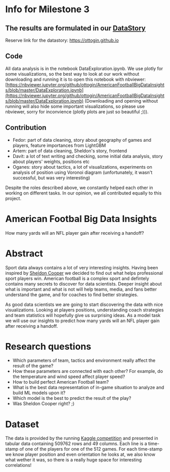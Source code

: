 # Info for Milestone 3

## The results are formulated in our [DataStory](https://ottogin.github.io)
Reserve link for the datastory: https://ottogin.github.io

## Code
All data analysis is in the notebook DataExploration.ipynb. We use plotly for some visualizations, so the best way to look at our work without downloading and running it is to open this notebook with nbviewer: [https://nbviewer.jupyter.org/github/ottogin/AmericanFootballBigDataInsights/blob/master/DataExploration.ipynb](https://nbviewer.jupyter.org/github/ottogin/AmericanFootballBigDataInsights/blob/master/DataExploration.ipynb) (Downloading and opening without running will also hide some important visualizations, so please use nbviewer, sorry for inconvience (plotly plots are just so beautiful ;))).

## Contribution
* Fedor: part of data cleaning, story about geography of games and players, feature importances from LightGBM
* Artem: part of data cleaning, Sheldon's story, frontend
* Davit: a lot of text writing and checking, some initial data analysis, story about players' weights, positions etc
* Oganes: story about tactics, a lot of visualizations, experiments on analysis of position using Voronoi diagram (unfortunately, it wasn't successful, but was very interesting)

Despite the roles described above, we constantly helped each other in working on different tasks. In our opinion, we all contributed equally to this project.

# American Footbal Big Data Insights
How many yards will an NFL player gain after receiving a handoff?

# Abstract
Sport data always contains a lot of very interesting insights. Having been inspired by [Sheldon Cooper](https://youtu.be/XfYI8ILGuv0?t=28) we decided to find out what helps professional sport players win.
American football is a complex sport and defintely contains many secrets to discover for data scientists.
Deeper insight about what is important and what is not will help teams, media, and fans better understand the game, and for coaches to find better strategies. 

As good data scientists we are going to start discovering the data with nice visualizations. Looking at players positions, understanding coach strategies and team statistics will hopefully give us surprising ideas. As a model task we will use our insights to predict how many yards will an NFL player gain after receiving a handoff.


# Research questions
* Which parameters of team, tactics and environment really affect the result of the game?
* How these parameters are connected with each other? For example, do the temperature and wind speed affect player speed?
* How to build perfect American Football team?
* What is the best data representation of in-game situation to analyze and build ML models upon it?
* Which model is the best to predict the result of the play?
* Was Sheldon Cooper right? ;)

# Dataset
The data is provided by the running [Kaggle competition](https://www.kaggle.com/c/nfl-big-data-bowl-2020/data) and presented in tabular data containing 509762 rows and 49 columns. Each line is a time-stamp of one of the players for one of the 512 games. For each time-stamp we know player position and even orientation he looks at, we also know what wether it was, so there is a really huge space for interesting correlations!
